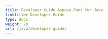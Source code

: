 ```yaml
---
title: Developer Guide Aspose.Font for Java
linktitle: Developer Guide
type: docs
weight: 20
url: /java/developer-guide/
---
```

